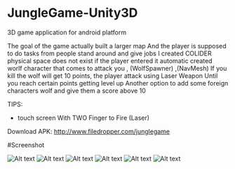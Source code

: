 # JungleGame-Unity3D

3D game application for android platform 

The goal of the game actually built a larger map
And the player is supposed to do tasks from people stand around and give jobs
I created COLIDER physical space does not exist if the player entered it automatic created worlf character that comes to attack you , (WolfSpawner) ,(NavMesh)
If you kill the wolf will get 10 points, the player attack using Laser Weapon
Until you reach certain points getting level up
Another option to add some foreign characters wolf and give them a score above 10

TIPS:
* touch screen With TWO Finger to Fire (Laser) 

Download APK:
http://www.filedropper.com/junglegame

#Screenshot 

![Alt text](http://i.imgur.com/q8MQ3Rp.jpg "Optional title")
![Alt text](http://i.imgur.com/sI1pb2u.jpg "Optional title")
![Alt text](http://i.imgur.com/g9HR6z4.jpg "Optional title")
![Alt text](http://i.imgur.com/RwLyyhr.jpg "Optional title")
![Alt text](http://i.imgur.com/XGZPsrb.jpg "Optional title")
![Alt text](http://i.imgur.com/1PggEr1.jpg "Optional title")
